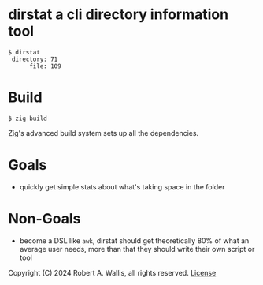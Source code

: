 # dirstat a cli directory information tool
```
$ dirstat
 directory: 71
      file: 109
```

# Build
```
$ zig build
```
Zig's advanced build system sets up all the dependencies.

# Goals
* quickly get simple stats about what's taking space in the folder

# Non-Goals
* become a DSL like `awk`, dirstat should get theoretically 80% of what an average user needs, more than that they should write their own script or tool


Copyright (C) 2024 Robert A. Wallis, all rights reserved. [License](./LICENSE)